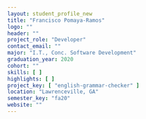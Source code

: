```yaml
---
layout: student_profile_new
title: "Francisco Pomaya-Ramos"
logo: ""
header: ""
project_role: "Developer"
contact_email: ""
major: "I.T., Conc. Software Development"
graduation_year: 2020
cohort: ""
skills: [ ]
highlights: [ ]
project_key: [ "english-grammar-checker" ]
location: "Lawrenceville, GA"
semester_key: "fa20"
website: ""
---
```

